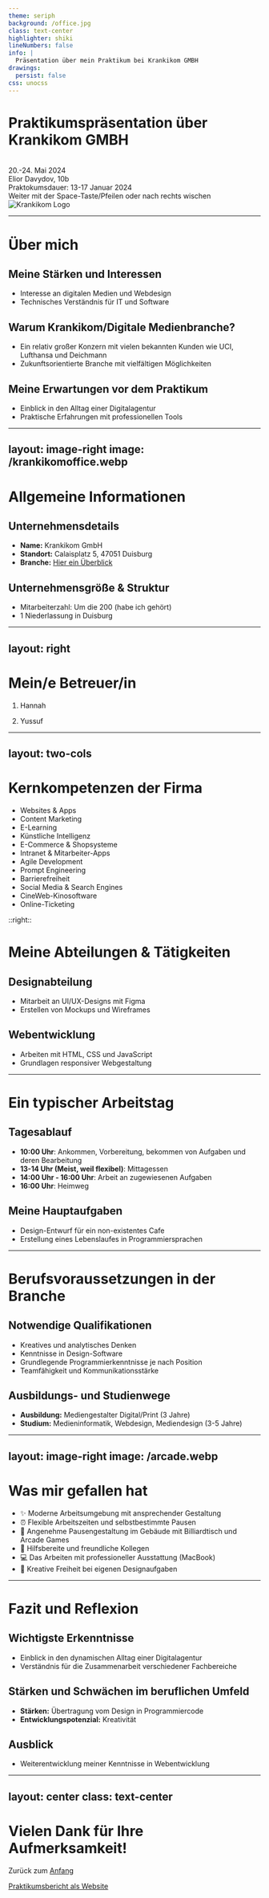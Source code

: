 ```yaml
---
theme: seriph
background: /office.jpg
class: text-center
highlighter: shiki
lineNumbers: false
info: |
  Präsentation über mein Praktikum bei Krankikom GMBH
drawings:
  persist: false
css: unocss
---
```


# Praktikumspräsentation über Krankikom GMBH
<br>
20.-24. Mai 2024

<div class="pt-6">
  <span class="text-xl">Elior Davydov, 10b</span><br>
  <span class="text-xl">Praktokumsdauer: 13-17 Januar 2024</span>
</div>

<div class="pt-12">
  <span @click="$slidev.nav.next" class="px-2 py-1 rounded cursor-pointer" hover="bg-white bg-opacity-10">
    Weiter mit der Space-Taste/Pfeilen oder nach rechts wischen <carbon:arrow-right class="inline"/>
  </span>
</div>

<div class="abs-br m-6 flex gap-2">
  <img src="/logokrankikom.webp" alt="Krankikom Logo" class="h-20" />
</div>

---

# Über mich

<v-clicks>

## Meine Stärken und Interessen
- Interesse an digitalen Medien und Webdesign
- Technisches Verständnis für IT und Software

## Warum Krankikom/Digitale Medienbranche?
- Ein relativ großer Konzern mit vielen bekannten Kunden wie UCI, Lufthansa und Deichmann
- Zukunftsorientierte Branche mit vielfältigen Möglichkeiten

## Meine Erwartungen vor dem Praktikum
- Einblick in den Alltag einer Digitalagentur
- Praktische Erfahrungen mit professionellen Tools

</v-clicks>

---
layout: image-right
image: /krankikomoffice.webp
---

# Allgemeine Informationen

<v-clicks>

## Unternehmensdetails
- **Name:** Krankikom GmbH
- **Standort:** Calaisplatz 5, 47051 Duisburg
- **Branche:** <a href="https://www.krankikom.de/services-und-loesungen">Hier ein Überblick</a>

## Unternehmensgröße & Struktur
- Mitarbeiterzahl: Um die 200 (habe ich gehört)
- 1 Niederlassung in Duisburg

</v-clicks>

---
layout: right
---

<v-clicks>

# Mein/e Betreuer/in

1. Hannah

2. Yussuf

</v-clicks>

---
layout: two-cols
---

# Kernkompetenzen der Firma

<v-clicks>

- Websites & Apps
- Content Marketing
- E-Learning
- Künstliche Intelligenz
- E-Commerce & Shopsysteme
- Intranet & Mitarbeiter-Apps
- Agile Development
- Prompt Engineering
- Barrierefreiheit
- Social Media & Search Engines
- CineWeb-Kinosoftware
- Online-Ticketing

</v-clicks>

::right::

# Meine Abteilungen & Tätigkeiten

<v-clicks>

## Designabteilung
- Mitarbeit an UI/UX-Designs mit Figma
- Erstellen von Mockups und Wireframes

## Webentwicklung
- Arbeiten mit HTML, CSS und JavaScript
- Grundlagen responsiver Webgestaltung

</v-clicks>

---

# Ein typischer Arbeitstag

<v-clicks>

## Tagesablauf
- **10:00 Uhr**: Ankommen, Vorbereitung, bekommen von Aufgaben und deren Bearbeitung
- **13-14 Uhr (Meist, weil flexibel)**: Mittagessen
- **14:00 Uhr - 16:00 Uhr**: Arbeit an zugewiesenen Aufgaben
- **16:00 Uhr**: Heimweg

## Meine Hauptaufgaben
- Design-Entwurf für ein non-existentes Cafe
- Erstellung eines Lebenslaufes in Programmiersprachen

</v-clicks>

---

# Berufsvoraussetzungen in der Branche

<v-clicks>

## Notwendige Qualifikationen
- Kreatives und analytisches Denken
- Kenntnisse in Design-Software
- Grundlegende Programmierkenntnisse je nach Position
- Teamfähigkeit und Kommunikationsstärke

## Ausbildungs- und Studienwege
- **Ausbildung:** Mediengestalter Digital/Print (3 Jahre)
- **Studium:** Medieninformatik, Webdesign, Mediendesign (3-5 Jahre)

</v-clicks>

---
layout: image-right
image: /arcade.webp
---

# Was mir gefallen hat

<div class="mt-10">

<v-clicks>

- ✨ Moderne Arbeitsumgebung mit ansprechender Gestaltung
- ⏰ Flexible Arbeitszeiten und selbstbestimmte Pausen
- 🏢 Angenehme Pausengestaltung im Gebäude mit Billiardtisch und Arcade Games
- 👥 Hilfsbereite und freundliche Kollegen
- 💻 Das Arbeiten mit professioneller Ausstattung (MacBook)
- 🎨 Kreative Freiheit bei eigenen Designaufgaben

</v-clicks>

</div>

---

# Fazit und Reflexion

<v-clicks>

## Wichtigste Erkenntnisse
- Einblick in den dynamischen Alltag einer Digitalagentur
- Verständnis für die Zusammenarbeit verschiedener Fachbereiche

## Stärken und Schwächen im beruflichen Umfeld
- **Stärken:** Übertragung vom Design in Programmiercode
- **Entwicklungspotenzial:** Kreativität

## Ausblick
- Weiterentwicklung meiner Kenntnisse in Webentwicklung

</v-clicks>

---
layout: center
class: text-center
---

# Vielen Dank für Ihre Aufmerksamkeit!

<div class="mt-12">
  Zurück zum <a href="https://bericht-2025.vercel.app/1" target="_self">Anfang</a>

  <a href="https://krankikompraktikum.netlify.app">Praktikumsbericht als Website</a>

</div>
